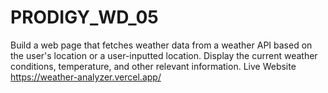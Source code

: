 # PRODIGY_WD_05
Build a web page that fetches weather data from a weather API based on the user's location or a user-inputted location. Display the current weather conditions, temperature, and other relevant information. Live Website https://weather-analyzer.vercel.app/ 
